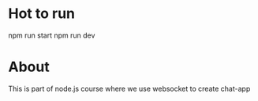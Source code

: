 # Hot to run
npm run start
npm run dev

# About
This is part of node.js course where
we use websocket to create chat-app


